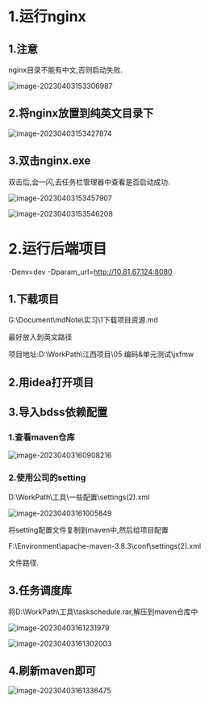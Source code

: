 # 1.运行nginx

## 1.注意

nginx目录不能有中文,否则启动失败.

![image-20230403153306987](../Typora/image-20230403153306987.png)



## 2.将nginx放置到纯英文目录下

![image-20230403153427874](../Typora/image-20230403153427874.png)



## 3.双击nginx.exe

双击后,会一闪,去任务栏管理器中查看是否启动成功.

![image-20230403153457907](../Typora/image-20230403153457907.png)

![image-20230403153546208](../Typora/image-20230403153546208.png)



# 2.运行后端项目

-Denv=dev -Dparam_url=http://10.81.67.124:8080

## 1.下载项目

G:\Document\mdNote\实习\1下载项目资源.md

最好放入到英文路径

项目地址:D:\WorkPath\江西项目\05 编码&单元测试\jxfmw



## 2.用idea打开项目



## 3.导入bdss依赖配置

### 1.查看maven仓库

![image-20230403160908216](../Typora/image-20230403160908216.png)



### 2.使用公司的setting

D:\WorkPath\工具\一些配置\settings(2).xml

![image-20230403161005849](../Typora/image-20230403161005849.png)

将setting配置文件复制到maven中,然后给项目配置

F:\Environment\apache-maven-3.8.3\conf\settings(2).xml

文件路径.

## 3.任务调度库

将D:\WorkPath\工具\taskschedule.rar,解压到maven仓库中

![image-20230403161231979](../Typora/image-20230403161231979.png)

![image-20230403161302003](../Typora/image-20230403161302003.png)



## 4.刷新maven即可

![image-20230403161336475](../Typora/image-20230403161336475.png)




















